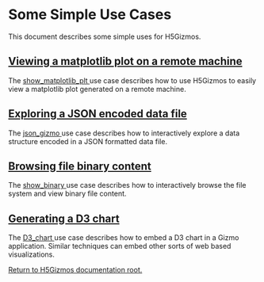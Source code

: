 
# Some Simple Use Cases

This document describes some simple uses for H5Gizmos.

<h2>
<a href="Show_matplotlib.md">
Viewing a matplotlib plot on a remote machine
</a>
</h2>

The 
<a href="Show_matplotlib.md">
show_matplotlib_plt
</a>
 use case describes how to use H5Gizmos to easily view
 a matplotlib plot generated on a remote machine.

<h2>
<a href="Json_gizmo.md">
Exploring a JSON encoded data file
</a>
</h2>

The 
<a href="Json_gizmo.md">
json_gizmo
</a>
use case describes how to interactively explore a data structure
encoded in a JSON formatted data file.


<h2>
<a href="Show_binary.md">
Browsing file binary content
</a>
</h2>

The 
<a href="Show_binary.md">
show_binary
</a>
use case describes how to interactively browse the file system
and view binary file content.

<h2>
<a href="D3_chart.md">
Generating a D3 chart
</a>
</h2>

The 
<a href="D3_chart.md">
D3_chart
</a>
 use case describes how to embed a D3 chart
 in a Gizmo application.  Similar techniques can embed
 other sorts of web based visualizations.

<a href="../README.md">
Return to H5Gizmos documentation root.
</a>
